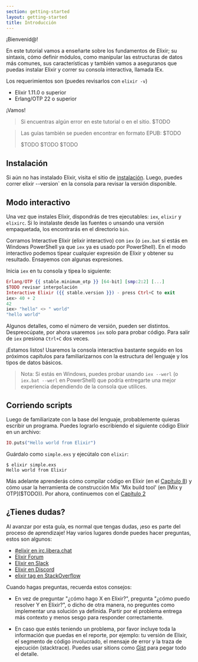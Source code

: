 ```yaml
---
section: getting-started
layout: getting-started
title: Introducción
---
```



¡Bienvenid@!

En este tutorial vamos a enseñarte sobre los fundamentos de Elixir; su sintaxis, cómo definir módulos, como manipular las estructuras de datos más comunes, sus características y también vamos a aseguranos que puedas instalar Elixir y correr su consola interactiva, llamada IEx.

Los requerimientos son (puedes revisarlos con `elixir -v`)

  * Elixir 1.11.0 o superior
  * Erlang/OTP 22 o superior

¡Vamos!

> Si encuentras algún error en este tutorial o en el sitio. $TODO

> Las guías también se pueden encontrar en formato EPUB: $TODO
>
> $TODO
> $TODO
> $TODO

## Instalación

Si aún no has instalado Elixir, visita el sitio de [instalación]($TODO). Luego, puedes correr elixir --version` en la consola para revisar la versión disponible.

## Modo interactivo

Una vez que instales Elixir, dispondrás de tres ejecutables: `iex`, `elixir` y `elixirc`. Si lo instalaste desde las fuentes o unsando una versión empaquetada, los encontrarás en el directorio `bin`.

Corramos Interactive Elixir (elixir interactivo) con `iex` (o `iex.bat` si estás en Windows PowerShell ya que `iex` ya es usado por PowerShell). En el modo interactivo podemos tipear cualquier expresión de Elixir y obtener su resultado. Ensayemos con algunas expresiones.

Inicia `iex` en tu consola y tipea lo siguiente:

```elixir
Erlang/OTP {{ stable.minimum_otp }} [64-bit] [smp:2:2] [...]
$TODO revisar interpolación
Interactive Elixir ({{ stable.version }}) - press Ctrl+C to exit
iex> 40 + 2
42
iex> "hello" <> " world"
"hello world"
```

Algunos detalles, como el número de versión, pueden ser distintos. Despreocúpate, por ahora usaremos `iex` solo para probar código. Para salir de `iex` presiona `Ctrl+C` dos veces.

¡Estamos listos! Usaremos la consola interactiva bastante seguido en los próximos capítulos para familiarizarnos con la estructura del lenguaje y los tipos de datos básicos.

> Nota: Si estás en Windows, puedes probar usando `iex --werl` (o `iex.bat --werl` en PowerShell) que podría entregarte una mejor experiencia dependiendo de la consola que utilices.

## Corriendo scripts

Luego de familiarizate con la base del lenguaje, probablemente quieras escribir un programa. Puedes lograrlo escribiendo el siguiente código Elixir en un archivo:

```elixir
IO.puts("Hello world from Elixir")
```

Guárdalo como `simple.exs` y ejecútalo con `elixir`:

```console
$ elixir simple.exs
Hello world from Elixir
```

Más adelante aprenderás cómo compilar código en Elixir (en el [Capítulo 8]($TODO)) y cómo usar la herramienta de construcción Mix 'Mix build tool' (en [Mix y OTP]($TODO)). Por ahora, continuemos con el [Capítulo 2]($TODO)

## ¿Tienes dudas?

Al avanzar por esta guía, es normal que tengas dudas, ¡eso es parte del proceso de aprendizaje! Hay varios lugares donde puedes hacer preguntas, estos son algunos:

  * [#elixir en irc.libera.chat](irc://irc.libera.chat/elixir)
  * [Elixir Forum](http://elixirforum.com)
  * [Elixir en Slack](https://elixir-slackin.herokuapp.com/)
  * [Elixir en Discord](https://discord.gg/elixir)
  * [elixir tag en StackOverflow](https://stackoverflow.com/questions/tagged/elixir)

Cuando hagas preguntas, recuerda estos consejos:

  * En vez de preguntar "¿cómo hago X en Elixir?", pregunta "¿cómo puedo resolver Y en Elixir?", o dicho de otra manera, no preguntes como implementar una solución ya definida. Partir por el problema entrega más contexto y menos sesgo para responder correctamente.

  * En caso que estés teniendo un problema, por favor incluye toda la información que puedas en el reporte, por ejemplo: tu versión de Elixir, el segmento de código involucrado, el mensaje de error y la traza de ejecución (stacktrace). Puedes usar sitions como [Gist](https://gist.github.com/) para pegar todo el detalle.
